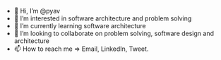 - 👋 Hi, I’m @pyav
- 👀 I’m interested in software architecture and problem solving
- 🌱 I’m currently learning software architecture
- 💞️ I’m looking to collaborate on problem solving, software design and architecture
- 📫 How to reach me => Email, LinkedIn, Tweet.

<!---
pyav/pyav is a ✨ special ✨ repository because its `README.md` (this file) appears on your GitHub profile.
You can click the Preview link to take a look at your changes.
--->
